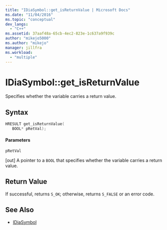 ```yaml
---
title: "IDiaSymbol::get_isReturnValue | Microsoft Docs"
ms.date: "11/04/2016"
ms.topic: "conceptual"
dev_langs:
  - "C++"
ms.assetid: 37aaf48a-65cb-4ec2-823e-1c637a9f939c
author: "mikejo5000"
ms.author: "mikejo"
manager: jillfra
ms.workload:
  - "multiple"
---
```

# IDiaSymbol::get_isReturnValue
Specifies whether the variable carries a return value.

## Syntax

```C++
HRESULT get_isReturnValue(
   BOOL* pRetVal);
```

#### Parameters
 `pRetVal`

[out] A pointer to a `BOOL` that specifies whether the variable carries a return value.

## Return Value
 If successful, returns `S_OK`; otherwise, returns `S_FALSE` or an error code.

## See Also
- [IDiaSymbol](../../debugger/debug-interface-access/idiasymbol.md)